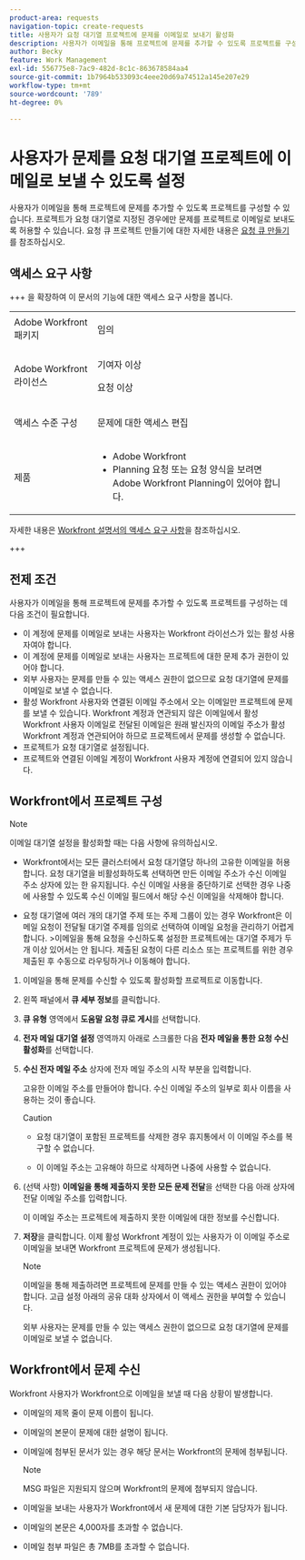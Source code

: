 ```yaml
---
product-area: requests
navigation-topic: create-requests
title: 사용자가 요청 대기열 프로젝트에 문제를 이메일로 보내기 활성화
description: 사용자가 이메일을 통해 프로젝트에 문제를 추가할 수 있도록 프로젝트를 구성할 수 있습니다.
author: Becky
feature: Work Management
exl-id: 556775e8-7ac9-482d-8c1c-863678584aa4
source-git-commit: 1b7964b533093c4eee20d69a74512a145e207e29
workflow-type: tm+mt
source-wordcount: '789'
ht-degree: 0%

---
```


# 사용자가 문제를 요청 대기열 프로젝트에 이메일로 보낼 수 있도록 설정

<!-- Audited: 4/2025 -->

<!--
<p style="color: #ff1493;" data-mc-conditions="QuicksilverOrClassic.Draft mode">(NOTE:&nbsp;When updating POP account information here, also update information in these articles: Allowing users to reply to email notifications, Configuring Email Notifications, Understanding the Queue Details Tab in a Project )</p>
-->

사용자가 이메일을 통해 프로젝트에 문제를 추가할 수 있도록 프로젝트를 구성할 수 있습니다. 프로젝트가 요청 대기열로 지정된 경우에만 문제를 프로젝트로 이메일로 보내도록 허용할 수 있습니다. 요청 큐 프로젝트 만들기에 대한 자세한 내용은 [요청 큐 만들기](../../../manage-work/requests/create-and-manage-request-queues/create-request-queue.md)를 참조하십시오.

## 액세스 요구 사항

+++ 을 확장하여 이 문서의 기능에 대한 액세스 요구 사항을 봅니다.

<table style="table-layout:auto"> 
 <col> 
 <col> 
 <tbody> 
  <tr> 
   <td role="rowheader">Adobe Workfront 패키지</td> 
   <td> <p>임의 </p> </td> 
  </tr> 
  <tr> 
   <td role="rowheader">Adobe Workfront 라이선스</td> 
   <td> <p>기여자 이상</p>
   <p>요청 이상</p>
    </td> 
  </tr> 
  <tr> 
   <td role="rowheader">액세스 수준 구성</td> 
   <td> <p>문제에 대한 액세스 편집</p>  </td> 
  </tr> 
  <tr> 
   <td role="rowheader"> 제품</td> 
   <td> <ul><li>Adobe Workfront</li><li>Planning 요청 또는 요청 양식을 보려면 Adobe Workfront Planning이 있어야 합니다.</td> 
  </tr> 
 </tbody> 
</table>

자세한 내용은 [Workfront 설명서의 액세스 요구 사항](/help/quicksilver/administration-and-setup/add-users/access-levels-and-object-permissions/access-level-requirements-in-documentation.md)을 참조하십시오.

+++

## 전제 조건

사용자가 이메일을 통해 프로젝트에 문제를 추가할 수 있도록 프로젝트를 구성하는 데 다음 조건이 필요합니다.

* 이 계정에 문제를 이메일로 보내는 사용자는 Workfront 라이선스가 있는 활성 사용자여야 합니다.
* 이 계정에 문제를 이메일로 보내는 사용자는 프로젝트에 대한 문제 추가 권한이 있어야 합니다.
* 외부 사용자는 문제를 만들 수 있는 액세스 권한이 없으므로 요청 대기열에 문제를 이메일로 보낼 수 없습니다.
* 활성 Workfront 사용자와 연결된 이메일 주소에서 오는 이메일만 프로젝트에 문제를 보낼 수 있습니다. Workfront 계정과 연관되지 않은 이메일에서 활성 Workfront 사용자 이메일로 전달된 이메일은 원래 발신자의 이메일 주소가 활성 Workfront 계정과 연관되어야 하므로 프로젝트에서 문제를 생성할 수 없습니다.
* 프로젝트가 요청 대기열로 설정됩니다.
* 프로젝트와 연결된 이메일 계정이 Workfront 사용자 계정에 연결되어 있지 않습니다.

## Workfront에서 프로젝트 구성

>[!NOTE]
>
>이메일 대기열 설정을 활성화할 때는 다음 사항에 유의하십시오.
>
>* Workfront에서는 모든 클러스터에서 요청 대기열당 하나의 고유한 이메일을 허용합니다. 요청 대기열을 비활성화하도록 선택하면 만든 이메일 주소가 수신 이메일 주소 상자에 있는 한 유지됩니다. 수신 이메일 사용을 중단하기로 선택한 경우 나중에 사용할 수 있도록 수신 이메일 필드에서 해당 수신 이메일을 삭제해야 합니다.
>
>* 요청 대기열에 여러 개의 대기열 주제 또는 주제 그룹이 있는 경우 Workfront은 이메일 요청이 전달될 대기열 주제를 임의로 선택하여 이메일 요청을 관리하기 어렵게 합니다.
>  &#x200B;>이메일을 통해 요청을 수신하도록 설정한 프로젝트에는 대기열 주제가 두 개 이상 있어서는 안 됩니다. 제출된 요청이 다른 리소스 또는 프로젝트를 위한 경우 제출된 후 수동으로 라우팅하거나 이동해야 합니다.

1. 이메일을 통해 문제를 수신할 수 있도록 활성화할 프로젝트로 이동합니다.
1. 왼쪽 패널에서 **큐 세부 정보**&#x200B;를 클릭합니다.
1. **큐 유형** 영역에서 **도움말 요청 큐로 게시**&#x200B;를 선택합니다.

1. **전자 메일 대기열 설정** 영역까지 아래로 스크롤한 다음 **전자 메일을 통한 요청 수신 활성화**&#x200B;를 선택합니다.

1. **수신 전자 메일 주소** 상자에 전자 메일 주소의 시작 부분을 입력합니다.

   고유한 이메일 주소를 만들어야 합니다. 수신 이메일 주소의 일부로 회사 이름을 사용하는 것이 좋습니다.

   >[!CAUTION]
   >
   >* 요청 대기열이 포함된 프로젝트를 삭제한 경우 휴지통에서 이 이메일 주소를 복구할 수 없습니다.
   >
   >* 이 이메일 주소는 고유해야 하므로 삭제하면 나중에 사용할 수 없습니다.
   <!--
   >This was the case previously, but it's not working this way anymore, since August 2022: * Emails forwarded to this email address are not added as issues to the project in&nbsp;Workfront. Only emails created from this email address are added as issues.
   -->

1. (선택 사항) **이메일을 통해 제출하지 못한 모든 문제 전달**&#x200B;을 선택한 다음 아래 상자에 전달 이메일 주소를 입력합니다.

   이 이메일 주소는 프로젝트에 제출하지 못한 이메일에 대한 정보를 수신합니다.

1. **저장**&#x200B;을 클릭합니다. 이제 활성 Workfront 계정이 있는 사용자가 이 이메일 주소로 이메일을 보내면 Workfront 프로젝트에 문제가 생성됩니다.

   >[!NOTE]
   >
   >이메일을 통해 제출하려면 프로젝트에 문제를 만들 수 있는 액세스 권한이 있어야 합니다. 고급 설정 아래의 공유 대화 상자에서 이 액세스 권한을 부여할 수 있습니다.
   >
   >외부 사용자는 문제를 만들 수 있는 액세스 권한이 없으므로 요청 대기열에 문제를 이메일로 보낼 수 없습니다.

## Workfront에서 문제 수신

Workfront 사용자가 Workfront으로 이메일을 보낼 때 다음 상황이 발생합니다.

* 이메일의 제목 줄이 문제 이름이 됩니다.
* 이메일의 본문이 문제에 대한 설명이 됩니다.
* 이메일에 첨부된 문서가 있는 경우 해당 문서는 Workfront의 문제에 첨부됩니다.

  >[!NOTE]
  >
  > MSG 파일은 지원되지 않으며 Workfront의 문제에 첨부되지 않습니다.

* 이메일을 보내는 사용자가 Workfront에서 새 문제에 대한 기본 담당자가 됩니다.
* 이메일의 본문은 4,000자를 초과할 수 없습니다.
* 이메일 첨부 파일은 총 7MB를 초과할 수 없습니다.
